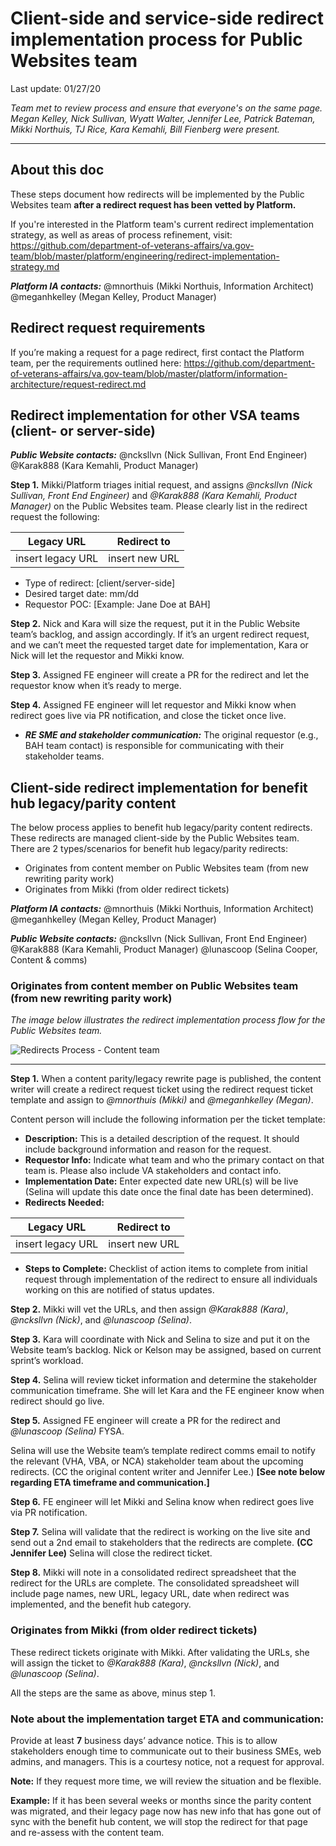 # Client-side and service-side redirect implementation process for Public Websites team
Last update: 01/27/20

_Team met to review process and ensure that everyone's on the same page. Megan Kelley, Nick Sullivan, Wyatt Walter, Jennifer Lee, Patrick Bateman, Mikki Northuis, TJ Rice, Kara Kemahli, Bill Fienberg were present._ 

--- 
## About this doc
These steps document how redirects will be implemented by the Public Websites team **after a redirect request has been vetted by Platform.** 

If you're interested in the Platform team's current redirect implementation strategy, as well as areas of process refinement, visit: https://github.com/department-of-veterans-affairs/va.gov-team/blob/master/platform/engineering/redirect-implementation-strategy.md

_**Platform IA contacts:**_
@mnorthuis (Mikki Northuis, Information Architect) 
@meganhkelley (Megan Kelley, Product Manager)

## Redirect request requirements

If you’re making a request for a page redirect, first contact the Platform team, per the requirements outlined here: https://github.com/department-of-veterans-affairs/va.gov-team/blob/master/platform/information-architecture/request-redirect.md

## Redirect implementation for other VSA teams (client- or server-side)

_**Public Website contacts:**_
@ncksllvn (Nick Sullivan, Front End Engineer) 
@Karak888 (Kara Kemahli, Product Manager) 

**Step 1.** Mikki/Platform triages initial request, and assigns _@ncksllvn (Nick Sullivan, Front End Engineer)_ and 
_@Karak888 (Kara Kemahli, Product Manager)_ on the Public Websites team. Please clearly list in the redirect request the following: 

 Legacy URL  |  Redirect to
 ---  |  ---
 insert legacy URL | insert new URL

* Type of redirect: [client/server-side]
* Desired target date: mm/dd
* Requestor POC: [Example: Jane Doe at BAH]

**Step 2.** Nick and Kara will size the request, put it in the Public Website team’s backlog, and assign accordingly. 
If it’s an urgent redirect request, and we can’t meet the requested target date for implementation, Kara or Nick will let the requestor and Mikki know. 

**Step 3.** Assigned FE engineer will create a PR for the redirect and let the requestor know when it’s ready to merge. 

**Step 4.** Assigned FE engineer will let requestor and Mikki know when redirect goes live via PR notification, and close the ticket once live. 
*	_**RE SME and stakeholder communication:**_ The original requestor (e.g., BAH team contact) is responsible for communicating with their stakeholder teams. 

## Client-side redirect implementation for benefit hub legacy/parity content 

The below process applies to benefit hub legacy/parity content redirects. These redirects are managed client-side by the Public Websites team. There are 2 types/scenarios for benefit hub legacy/parity redirects:

* Originates from content member on Public Websites team (from new rewriting parity work)
*	Originates from Mikki (from older redirect tickets)

_**Platform IA contacts:**_ @mnorthuis (Mikki Northuis, Information Architect) @meganhkelley (Megan Kelley, Product Manager)

_**Public Website contacts:**_ @ncksllvn (Nick Sullivan, Front End Engineer) @Karak888 (Kara Kemahli, Product Manager) @lunascoop (Selina Cooper, Content & comms)

### Originates from content member on Public Websites team (from new rewriting parity work)
_The image below illustrates the redirect implementation process flow for the Public Websites team._

![Redirects Process - Content team](https://github.com/department-of-veterans-affairs/va.gov-team/blob/master/products/public-websites/content-team-processes/URL-redirect-process/Redirects%20Process%20-%20Content%20team.jpg)

---

**Step 1.** When a content parity/legacy rewrite page is published, the content writer will create a redirect request ticket using the redirect request ticket template and assign to _@mnorthuis (Mikki)_ and _@meganhkelley (Megan)_. 

Content person will include the following information per the ticket template: 

* **Description:** This is a detailed description of the request. It should include background information and reason for the request. 
* **Requestor Info:** Indicate what team and who the primary contact on that team is. Please also include VA stakeholders and contact info.
* **Implementation Date:** Enter expected date new URL(s) will be live (Selina will update this date once the final date has been determined).
* **Redirects Needed:**

Legacy URL  |  Redirect to
---  |  ---
insert legacy URL | insert new URL
* **Steps to Complete:** Checklist of action items to complete from initial request through implementation of the redirect to ensure all individuals working on this are notified of status updates. 

**Step 2.** Mikki will vet the URLs, and then assign _@Karak888 (Kara)_, _@ncksllvn (Nick)_, and _@lunascoop (Selina)_.

**Step 3.** Kara will coordinate with Nick and Selina to size and put it on the Website team’s backlog. Nick or Kelson may be assigned, based on current sprint’s workload. 

**Step 4.** Selina will review ticket information and determine the stakeholder communication timeframe. She will let Kara and the FE engineer know when redirect should go live. 

**Step 5.** Assigned FE engineer will create a PR for the redirect and _@lunascoop (Selina)_ FYSA. 

Selina will use the Website team’s template redirect comms email to notify the relevant (VHA, VBA, or NCA) stakeholder team about the upcoming redirects. (CC the original content writer and Jennifer Lee.) **[See note below regarding ETA timeframe and communication.]** 

**Step 6.** FE engineer will let Mikki and Selina know when redirect goes live via PR notification.

**Step 7.** Selina will validate that the redirect is working on the live site and send out a 2nd email to stakeholders that the redirects are complete. **(CC Jennifer Lee)**
Selina will close the redirect ticket.

**Step 8.** Mikki will note in a consolidated redirect spreadsheet that the redirect for the URLs are complete. The consolidated spreadsheet will include page names, new URL, legacy URL, date when redirect was implemented, and the benefit hub category.

### Originates from Mikki (from older redirect tickets)

These redirect tickets originate with Mikki. After validating the URLs, she will assign the ticket to _@Karak888 (Kara)_, _@ncksllvn (Nick)_, and _@lunascoop (Selina)_. 

All the steps are the same as above, minus step 1.
### Note about the implementation target ETA and communication: 
Provide at least **7** business days’ advance notice. This is to allow stakeholders enough time to communicate out to their business SMEs, web admins, and managers. This is a courtesy notice, not a request for approval. 

**Note:** If they request more time, we will review the situation and be flexible.  

**Example:** If it has been several weeks or months since the parity content was migrated, and their legacy page now has new info that has gone out of sync with the benefit hub content, we will stop the redirect for that page and re-assess with the content team. 

